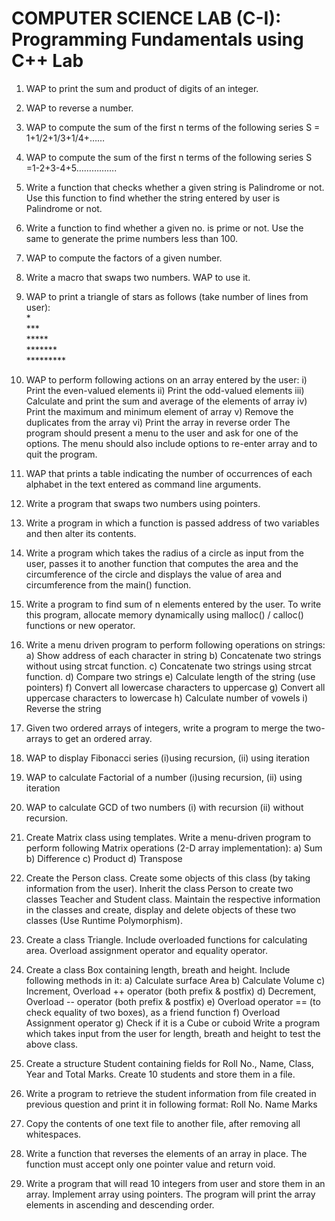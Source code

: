 # COMPUTER SCIENCE LAB (C-I): Programming Fundamentals using C++ Lab


1. WAP to print the sum and product of digits of an integer.

2. WAP to reverse a number.

3. WAP to compute the sum of the first n terms of the following series S = 1+1/2+1/3+1/4+……

4. WAP to compute the sum of the first n terms of the following series S =1-2+3-4+5…………….

5. Write a function that checks whether a given string is Palindrome or not. Use this
function to find whether the string entered by user is Palindrome or not.

6. Write a function to find whether a given no. is prime or not. Use the same to generate
the prime numbers less than 100.

7. WAP to compute the factors of a given number.

8. Write a macro that swaps two numbers. WAP to use it.

9. WAP to print a triangle of stars as follows (take number of lines from user):<br>
\*<br>
\*\*\*<br>
\*\*\*\*\*<br>
\*\*\*\*\*\*\*<br>
\*\*\*\*\*\*\*\*\*<br>

10. WAP to perform following actions on an array entered by the user:
i) Print the even-valued elements
ii) Print the odd-valued elements
iii) Calculate and print the sum and average of the elements of array
iv) Print the maximum and minimum element of array
v) Remove the duplicates from the array
vi) Print the array in reverse order
The program should present a menu to the user and ask for one of the options. The menu should
also include options to re-enter array and to quit the program.

11. WAP that prints a table indicating the number of occurrences of each alphabet in the text
entered as command line arguments.

12. Write a program that swaps two numbers using pointers.

13. Write a program in which a function is passed address of two variables and then alter its
contents.

14. Write a program which takes the radius of a circle as input from the user, passes it to another function that computes the area and the circumference of the circle and displays the value of area and circumference from the main() function.

15. Write a program to find sum of n elements entered by the user. To write this program, allocate memory dynamically using malloc() / calloc() functions or new operator.

16. Write a menu driven program to perform following operations on strings:
a) Show address of each character in string
b) Concatenate two strings without using strcat function.
c) Concatenate two strings using strcat function.
d) Compare two strings
e) Calculate length of the string (use pointers)
f) Convert all lowercase characters to uppercase
g) Convert all uppercase characters to lowercase
h) Calculate number of vowels
i) Reverse the string

17. Given two ordered arrays of integers, write a program to merge the two-arrays to get
an ordered array.

18. WAP to display Fibonacci series (i)using recursion, (ii) using iteration

19. WAP to calculate Factorial of a number (i)using recursion, (ii) using iteration

20. WAP to calculate GCD of two numbers (i) with recursion (ii) without recursion.

21. Create Matrix class using templates. Write a menu-driven program to perform following
Matrix operations (2-D array implementation): a) Sum b) Difference c) Product d) Transpose

22. Create the Person class. Create some objects of this class (by taking information from the
user). Inherit the class Person to create two classes Teacher and Student class. Maintain the
respective information in the classes and create, display and delete objects of these two classes
(Use Runtime Polymorphism).

23. Create a class Triangle. Include overloaded functions for calculating area. Overload
assignment operator and equality operator.

24. Create a class Box containing length, breath and height. Include following methods in it:
a) Calculate surface Area
b) Calculate Volume
c) Increment, Overload ++ operator (both prefix & postfix)
d) Decrement, Overload -- operator (both prefix & postfix)
e) Overload operator == (to check equality of two boxes), as a friend function
f) Overload Assignment operator
g) Check if it is a Cube or cuboid
Write a program which takes input from the user for length, breath and height to test the above
class.

25. Create a structure Student containing fields for Roll No., Name, Class, Year and Total Marks.
Create 10 students and store them in a file.

26. Write a program to retrieve the student information from file created in previous question and print it in following format:
Roll No. Name Marks

27. Copy the contents of one text file to another file, after removing all whitespaces.

28. Write a function that reverses the elements of an array in place. The function must accept only one pointer value and return void.

29. Write a program that will read 10 integers from user and store them in an array. Implement
array using pointers. The program will print the array elements in ascending and descending
order.
